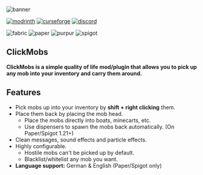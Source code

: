 ![banner](https://i.imgur.com/jMvJaKO.png)

[![modrinth](https://cdn.jsdelivr.net/npm/@intergrav/devins-badges@3/assets/cozy/available/modrinth_vector.svg)](https://modrinth.com/plugin/clickmobs)
[![curseforge](https://cdn.jsdelivr.net/npm/@intergrav/devins-badges@3/assets/cozy/available/curseforge_vector.svg)](https://www.curseforge.com/minecraft/mc-mods/clickmobs)
[![discord](https://cdn.jsdelivr.net/npm/@intergrav/devins-badges@3/assets/cozy/social/discord-plural_vector.svg)](https://discord.gg/zUetzp3Gzk)

![fabric](https://cdn.jsdelivr.net/npm/@intergrav/devins-badges@3/assets/compact/supported/fabric_vector.svg)
![paper](https://cdn.jsdelivr.net/npm/@intergrav/devins-badges@3/assets/compact/supported/paper_vector.svg)
![purpur](https://cdn.jsdelivr.net/npm/@intergrav/devins-badges@3/assets/compact/supported/purpur_vector.svg)
![spigot](https://cdn.jsdelivr.net/npm/@intergrav/devins-badges@3/assets/compact/supported/spigot_vector.svg)

## ClickMobs
**ClickMobs is a simple quality of life mod/plugin that allows you to pick up any mob into your inventory and carry
them around.**

## Features
- Pick mobs up into your inventory by **shift + right clicking** them.
- Place them back by placing the mob head.
  - Place the mobs directly into boats, minecarts, etc.
  - Use dispensers to spawn the mobs back automatically. (On Paper/Spigot 1.21+)
- Clean messages, sound effects and particle effects.
- Highly configurable.
  - Hostile mobs can't be picked up by default.
  - Blacklist/whitelist any mob you want.
- **Language support:** German & English (Paper/Spigot only)
